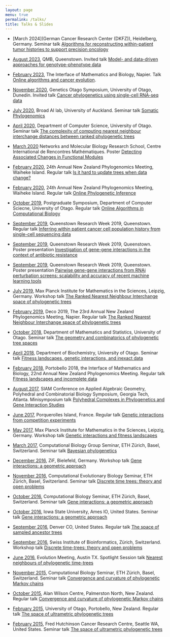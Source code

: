 ```yaml
---
layout: page
menu: true
permalink: /talks/
title: Talks & Slides
---
```


- [March 2024](German Cancer Research Center (DKFZ)), Heidelberg, Germany. Seminar talk [Algorithms for reconstructing within-patient tumor histories to support precision oncology](2024_DKFZ_Alex)

- [August 2023](https://www.queenstownresearchweek.org/qmb-2023/), QMB, Queenstown. Invited talk [Model- and data-driven approaches for genotype-phenotype data](2023_QMB_Alex)

- [February 2023](https://www.canterbury.ac.nz/engineering/schools/mathematics-statistics/our-research/bio/events/deco-23/), The Interface of Mathematics and Biology, Napier. Talk [Online algorithms and cancer evolution](https://docs.google.com/presentation/d/1Q2B8anBZYCj5JIDJ7YHe0-PX7GGGp9UtrBRpIDNkCCM/).

- [November 2020](https://blogs.otago.ac.nz/go/events/#GO%20Zoom%20Symposium), Genetics Otago Symposium, University of Otago, Dunedin. Invited talk [Cancer phylogenetics using single-cell RNA-seq data](2020_GO_Moravec.pdf)

- [July 2020](https://www.auckland.ac.nz/en/news/2020/04/21/AI-for-every-day-and-the-end-of-work.html), Broad AI lab, University of Auckland.
Seminar talk [Somatic Phylogenomics](2020_Auckland_Broad_AI)

- [April 2020](https://www.cs.otago.ac.nz/seminars/home.html), Department of Computer Science, University of Otago.
Seminar talk [The complexity of computing nearest neighbour interchange distances between ranked phylogenetic trees](2020_CS_Otago_Lena.pdf)

- [March 2020](https://conferences.cirm-math.fr/2305.html) Networks and Molecular Biology Research School, Centre International de Rencontres Mathématiques.
Poster [Detecting Associated Changes in Functional Modules](2020_Marseille_Kieran.pdf)

- [February 2020](https://uoaevents.eventsair.com/annual-nz-phylogenomics-meeting-2020/standard-reg/Site/Register), 24th Annual New Zealand Phylogenomics Meeting, Waiheke Island.
Regular talk [Is it hard to update trees when data change?](2020_phyloNZ_Waiheke)

- [February 2020](https://uoaevents.eventsair.com/annual-nz-phylogenomics-meeting-2020/standard-reg/Site/Register), 24th Annual New Zealand Phylogenomics Meeting, Waiheke Island.
Regular talk [Online Phylogenetic Inference](2020_phyloNZ_Lena.pdf)

- [October 2019](https://www.otago.ac.nz/computer-science/index.html), Postgraduate Symposium, Department of Computer Sciecne, University of Otago.
Regular talk [Online Algorithms in Computational Biology](2020_Postgrad_Symposium_Lena.pdf)

- [September 2019](https://www.queenstownresearchweek.org/), Queenstown Research Week 2019, Queenstown.
Regular talk [Inferring within patient cancer cell population history from single-cell sequencing data](MoravecQRW2019.pdf)

- [September 2019](https://www.queenstownresearchweek.org/), Queenstown Research Week 2019, Queenstown.
Poster presentation [Investigation of gene-gene interactions in the context of antibiotic resistance](2019_QRW_Astra.pdf)

- [September 2019](https://www.queenstownresearchweek.org/), Queenstown Research Week 2019, Queenstown.
Poster presentation [Pairwise gene-gene interactions from RNAi perturbation screens: scalability and accuracy of recent machine learning tools](2019_QRW_Kieran.pdf)

- [July 2019](https://www.mis.mpg.de/nlalg/research.html), Max Planck Institute for Mathematics in the Sciences, Leipzig, Germany.
Workshop talk [The Ranked Nearest Neighbour Interchange space of phylogenetic trees](2019_Leipzig_MPI_Lena.pdf)

- [February 2019](https://www.canterbury.ac.nz/engineering/schools/mathematics-statistics/research/bio/events/deco-2019/), Deco 2019, The 23rd Annual New Zealand Phylogenomics Meeting, Napier.
Regular talk [The Ranked Nearest Neighbour Interchange
space of phylogenetic trees](2019_NZPGM.pdf)

- [October 2018](http://www.maths.otago.ac.nz/?events_seminararchives=P1), Department of Mathematics and Statistics, University of Otago.
Seminar talk [The geometry and combinatorics of phylogenetic tree spaces](2018_Otago_Maths)

- [April 2018](https://www.otago.ac.nz/biochemistry/news/events/otago683209.html), Department of Biochemistry, University of Otago.
Seminar talk [Fitness landscapes, genetic interactions, and inexact data](2018_Otago_Biochem)

- [February 2018](http://www.canterbury.ac.nz/engineering/schools/mathematics-statistics/research/bio/events/portobello-2018/), Portobello 2018, the Interface of Mathematics and Biology, 22nd Annual New Zealand Phylogenomics Meeting.
Regular talk [Fitness landscapes and incomplete data](2018_Portobello)

- [August 2017](https://www.siam.org/meetings/ag17/), SIAM Conference on Applied Algebraic Geometry, Polyhedral and Combinatorial Biology Symposium, Georgia Tech, Atlanta.
Minisymposium talk [Polyhedral Complexes in Phylogenetics and Gene Interaction Studies](2017_SIAM_AG)

- [June 2017](http://www.lirmm.fr/mceb2017/), Porquerolles Island, France.
Regular talk [Genetic interactions from competition experiments](2017_MCEB)

- [May 2017](https://www.mis.mpg.de/calendar/conferences/2017/interalg.html), Max Planck Institute for Mathematics in the Sciences, Leipzig, Germany.
Workshop talk [Genetic interactions and fitness landscapes](2017_Leipzig_MPI)

- [March 2017](https://www.bsse.ethz.ch/cbg), Computational Biology Group Seminar, ETH Zürich, Basel, Switzerland.
Seminar talk [Bayesian phylogenetics](2017_March_ETH_CBG)

- [December 2016](http://www.uni-bielefeld.de/ZIF/KG/2016GeneRegulation/Events/), ZiF, Bielefeld, Germany.
Workshop talk [Gene interactions: a geometric approach](2016_ZiF)

- [November 2016](https://www.bsse.ethz.ch/cevo), Computational Evolutionary Biology Seminar, ETH Zürich, Basel, Switzerland.
Seminar talk [Discrete time trees: theory and open problems](2016_ETH_CEB)

- [October 2016](https://www.bsse.ethz.ch/cbg), Computational Biology Seminar, ETH Zürich, Basel, Switzerland.
Seminar talk [Gene interactions: a geometric approach](2016_ETH_CBG)

- [October 2016](http://phyloworks.org/), Iowa State University, Ames IO, United States.
Seminar talk [Gene interactions: a geometric approach](2016_ISU)

- [September 2016](http://community.geosociety.org/gsa2016/home), Denver CO, United States.
Regular talk [The space of sampled ancestor trees](2016_GSA.pdf)

- [September 2016](http://www.sib.swiss/), Swiss Institute of Bioinformatics, Zürich, Switzerland.
Workshop talk [Discrete time-trees: theory and open problems](2016_PhyloSIB)

- [June 2016](http://www.evolutionmeetings.org/special-talks.html), Evolution Meeting, Austin TX.
Spotlight Session talk [Nearest neighbours of phylogenetic time-trees](2016_Evolution.pdf)

- [November 2015](https://www.bsse.ethz.ch/cbg), Computational Biology Seminar, ETH Zürich, Basel, Switzerland.
Seminar talk [Convergence and curvature of phylogenetic Markov chains](2015_ETH.pdf)

- [October 2015](http://www.allanwilsoncentre.ac.nz/), Alan Wilson Centre, Palmerston North, New Zealand.
Regular talk [Convergence and curvature of phylogenetic Markov chains](2015_AWC.pdf)

- [February 2015](http://www.math.canterbury.ac.nz/bio/events/portobello2015/), University of Otago, Portobello, New Zealand.
Regular talk [The space of ultrametric phylogenetic trees](2015_NZPGM.pdf)

- [February 2015](http://matsen.fhcrc.org), Fred Hutchinson Cancer Research Centre, Seattle WA, United States.
Seminar talk [The space of ultrametric phylogenetic trees](2015_Hutch.pdf)
